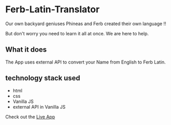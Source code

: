 # Ferb-Latin-Translator
Our own backyard geniuses Phineas and Ferb created their own language !! 

But don't worry you need to learn it all at once. We are here to help.
## What it does
The App uses external API to convert your Name from English to Ferb Latin.
## technology stack used
- html
- css
- Vanilla JS
- external API in Vanilla JS

Check out the [Live App](https://ferb-latin-translator-mk.netlify.app/)
